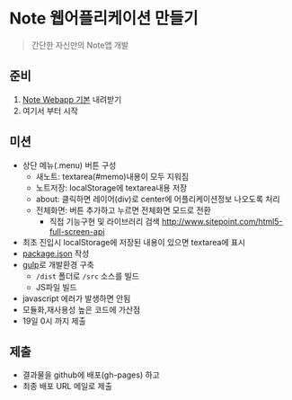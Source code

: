 # Note 웹어플리케이션 만들기 

> 간단한 자신만의 Note앱 개발

## 준비

1. [Note Webapp 기본](https://github.com/advanced-webapps-class/note-test) 내려받기 
1. 여기서 부터 시작

## 미션 

* 상단 메뉴(.menu) 버튼 구성
  * 새노트: textarea(#memo)내용이 모두 지워짐
  * 노트저장: localStorage에 textarea내용 저장
  * about: 클릭하면 레이어(div)로 center에 어플리케이션정보 나오도록 처리
  * 전체화면: 버튼 추가하고  누르면 전체화면 모드로 전환
    * 직접 기능구현 및 라이브러리 검색 http://www.sitepoint.com/html5-full-screen-api 
* 최초 진입시 localStorage에 저장된 내용이 있으면 textarea에 표시
* [package.json](http://begin.js.org/nodejs/npm.html) 작성
* [gulp](https://github.com/advanced-webapps-class/gulp-test)로 개발환경 구축
  * `/dist` 폴더로 `/src` 소스를 빌드 
  * JS파일 빌드
* javascript 에러가 발생하면 안됨
* 모듈화,재사용성 높은 코드에 가산점
* 19일 0시 까지 제출   

## 제출

* 결과물을 github에 배포(gh-pages) 하고
* 최종 배포 URL 메일로 제출 
